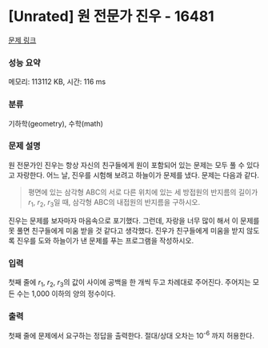# [Unrated] 원 전문가 진우 - 16481 

[문제 링크](https://www.acmicpc.net/problem/16481) 

### 성능 요약

메모리: 113112 KB, 시간: 116 ms

### 분류

기하학(geometry), 수학(math)

### 문제 설명

<p>원 전문가인 진우는 항상 자신의 친구들에게 원이 포함되어 있는 문제는 모두 풀 수 있다고 자랑한다. 어느 날, 진우를 시험해 보려고 하늘이가 문제를 냈다. 문제는 다음과 같다.</p>

<blockquote>
<p>평면에 있는 삼각형 ABC의 서로 다른 위치에 있는 세 방접원의 반지름의 길이가 <em>r</em><sub>1</sub>, <em>r</em><sub>2</sub>, <em>r</em><sub>3</sub>일 때, 삼각형 ABC의 내접원의 반지름을 구하시오.</p>
</blockquote>

<p>진우는 문제를 보자마자 마음속으로 포기했다. 그런데, 자랑을 너무 많이 해서 이 문제를 못 풀면 친구들에게 미움 받을 것 같다고 생각했다. 진우가 친구들에게 미움을 받지 않도록 진우를 도와 하늘이가 낸 문제를 푸는 프로그램을 작성하시오.</p>

### 입력 

 <p>첫째 줄에 <em>r</em><sub>1</sub>, <em>r</em><sub>2</sub>, <em>r</em><sub>3</sub>의 값이 사이에 공백을 한 개씩 두고 차례대로 주어진다. 주어지는 모든 수는 1,000 이하의 양의 정수이다.</p>

### 출력 

 <p>첫째 줄에 문제에서 요구하는 정답을 출력한다. 절대/상대 오차는 10<sup>-6</sup> 까지 허용한다.</p>

